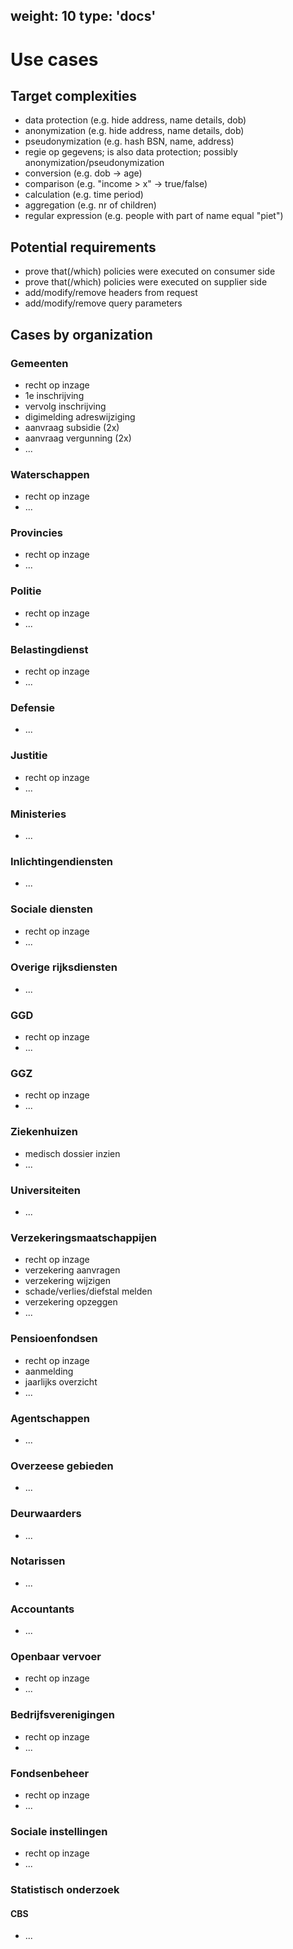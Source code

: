 weight: 10
type: 'docs'
---

# Use cases

## Target complexities
- data protection (e.g. hide address, name details, dob)
- anonymization (e.g. hide address, name details, dob)
- pseudonymization (e.g. hash BSN, name, address)
- regie op gegevens; is also data protection; possibly anonymization/pseudonymization 
- conversion (e.g. dob -> age)
- comparison (e.g. "income > x" -> true/false)
- calculation (e.g. time period)
- aggregation (e.g. nr of children)
- regular expression (e.g. people with part of name equal "piet")

## Potential requirements
- prove that(/which) policies were executed on consumer side
- prove that(/which) policies were executed on supplier side
- add/modify/remove headers from request
- add/modify/remove query parameters

## Cases by organization

### Gemeenten
- recht op inzage
- 1e inschrijving
- vervolg inschrijving
- digimelding adreswijziging
- aanvraag subsidie (2x)
- aanvraag vergunning (2x)
- ...

### Waterschappen
- recht op inzage
- ...

### Provincies
- recht op inzage
- ...

### Politie
- recht op inzage
- ...

### Belastingdienst
- recht op inzage
- ...

### Defensie
- ...

### Justitie
- recht op inzage
- ...

### Ministeries
- ...

### Inlichtingendiensten
- ...

### Sociale diensten
- recht op inzage
- ...

### Overige rijksdiensten
- ...

### GGD
- recht op inzage
- ...

### GGZ
- recht op inzage
- ...

### Ziekenhuizen
- medisch dossier inzien
- ...

### Universiteiten
- ...

### Verzekeringsmaatschappijen
- recht op inzage
- verzekering aanvragen
- verzekering wijzigen
- schade/verlies/diefstal melden
- verzekering opzeggen
- ...

### Pensioenfondsen
- recht op inzage
- aanmelding
- jaarlijks overzicht
- ...

### Agentschappen
- ...

### Overzeese gebieden
- ...

### Deurwaarders
- ...

### Notarissen
- ...

### Accountants
- ...

### Openbaar vervoer
- recht op inzage
- ...

### Bedrijfsverenigingen
- recht op inzage
- ...

### Fondsenbeheer
- recht op inzage
- ...

### Sociale instellingen
- recht op inzage
- ...

### Statistisch onderzoek

#### CBS
-  ...

